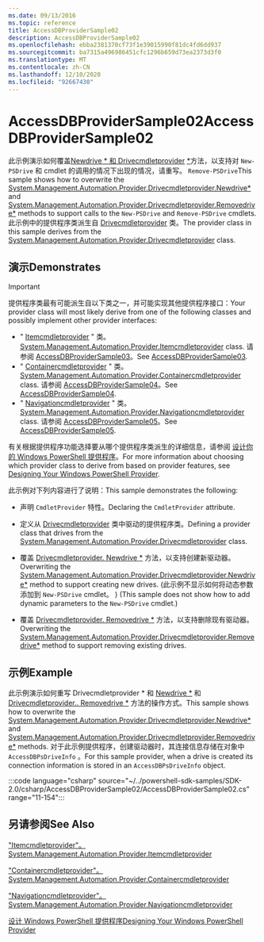 ```yaml
---
ms.date: 09/13/2016
ms.topic: reference
title: AccessDBProviderSample02
description: AccessDBProviderSample02
ms.openlocfilehash: ebba2381370cf73f1e39015990f81dc4fd6dd937
ms.sourcegitcommit: ba7315a496986451cfc1296b659d73ea2373d3f0
ms.translationtype: MT
ms.contentlocale: zh-CN
ms.lasthandoff: 12/10/2020
ms.locfileid: "92667430"
---
```

# <a name="accessdbprovidersample02"></a><span data-ttu-id="f5488-103">AccessDBProviderSample02</span><span class="sxs-lookup"><span data-stu-id="f5488-103">AccessDBProviderSample02</span></span>

<span data-ttu-id="f5488-104">此示例演示如何覆盖[Newdrive \* 和 Drivecmdletprovider](/dotnet/api/System.Management.Automation.Provider.DriveCmdletProvider.NewDrive) [\*](/dotnet/api/System.Management.Automation.Provider.DriveCmdletProvider.RemoveDrive)方法，以支持对 `New-PSDrive` 和 cmdlet 的调用的情况下出现的情况，请重写。 `Remove-PSDrive`</span><span class="sxs-lookup"><span data-stu-id="f5488-104">This sample shows how to overwrite the [System.Management.Automation.Provider.Drivecmdletprovider.Newdrive\*](/dotnet/api/System.Management.Automation.Provider.DriveCmdletProvider.NewDrive) and [System.Management.Automation.Provider.Drivecmdletprovider.Removedrive\*](/dotnet/api/System.Management.Automation.Provider.DriveCmdletProvider.RemoveDrive) methods to support calls to the `New-PSDrive` and `Remove-PSDrive` cmdlets.</span></span> <span data-ttu-id="f5488-105">此示例中的提供程序类派生自 [Drivecmdletprovider](/dotnet/api/System.Management.Automation.Provider.DriveCmdletProvider) 类。</span><span class="sxs-lookup"><span data-stu-id="f5488-105">The provider class in this sample derives from the [System.Management.Automation.Provider.Drivecmdletprovider](/dotnet/api/System.Management.Automation.Provider.DriveCmdletProvider) class.</span></span>

## <a name="demonstrates"></a><span data-ttu-id="f5488-106">演示</span><span class="sxs-lookup"><span data-stu-id="f5488-106">Demonstrates</span></span>

> [!IMPORTANT]
> <span data-ttu-id="f5488-107">提供程序类最有可能派生自以下类之一，并可能实现其他提供程序接口：</span><span class="sxs-lookup"><span data-stu-id="f5488-107">Your provider class will most likely derive from one of the following classes and possibly implement other provider interfaces:</span></span>
>
> - <span data-ttu-id="f5488-108">" [Itemcmdletprovider](/dotnet/api/System.Management.Automation.Provider.ItemCmdletProvider) " 类。</span><span class="sxs-lookup"><span data-stu-id="f5488-108">[System.Management.Automation.Provider.Itemcmdletprovider](/dotnet/api/System.Management.Automation.Provider.ItemCmdletProvider) class.</span></span> <span data-ttu-id="f5488-109">请参阅 [AccessDBProviderSample03](./accessdbprovidersample03.md)。</span><span class="sxs-lookup"><span data-stu-id="f5488-109">See [AccessDBProviderSample03](./accessdbprovidersample03.md).</span></span>
> - <span data-ttu-id="f5488-110">" [Containercmdletprovider](/dotnet/api/System.Management.Automation.Provider.ContainerCmdletProvider) " 类。</span><span class="sxs-lookup"><span data-stu-id="f5488-110">[System.Management.Automation.Provider.Containercmdletprovider](/dotnet/api/System.Management.Automation.Provider.ContainerCmdletProvider) class.</span></span> <span data-ttu-id="f5488-111">请参阅 [AccessDBProviderSample04](./accessdbprovidersample04.md)。</span><span class="sxs-lookup"><span data-stu-id="f5488-111">See [AccessDBProviderSample04](./accessdbprovidersample04.md).</span></span>
> - <span data-ttu-id="f5488-112">" [Navigationcmdletprovider](/dotnet/api/System.Management.Automation.Provider.NavigationCmdletProvider) " 类。</span><span class="sxs-lookup"><span data-stu-id="f5488-112">[System.Management.Automation.Provider.Navigationcmdletprovider](/dotnet/api/System.Management.Automation.Provider.NavigationCmdletProvider) class.</span></span> <span data-ttu-id="f5488-113">请参阅 [AccessDBProviderSample05](./accessdbprovidersample05.md)。</span><span class="sxs-lookup"><span data-stu-id="f5488-113">See [AccessDBProviderSample05](./accessdbprovidersample05.md).</span></span>
>
> <span data-ttu-id="f5488-114">有关根据提供程序功能选择要从哪个提供程序类派生的详细信息，请参阅 [设计你的 Windows PowerShell 提供程序](./provider-types.md)。</span><span class="sxs-lookup"><span data-stu-id="f5488-114">For more information about choosing which provider class to derive from based on provider features, see [Designing Your Windows PowerShell Provider](./provider-types.md).</span></span>

<span data-ttu-id="f5488-115">此示例对下列内容进行了说明：</span><span class="sxs-lookup"><span data-stu-id="f5488-115">This sample demonstrates the following:</span></span>

- <span data-ttu-id="f5488-116">声明 `CmdletProvider` 特性。</span><span class="sxs-lookup"><span data-stu-id="f5488-116">Declaring the `CmdletProvider` attribute.</span></span>

- <span data-ttu-id="f5488-117">定义从 [Drivecmdletprovider](/dotnet/api/System.Management.Automation.Provider.DriveCmdletProvider) 类中驱动的提供程序类。</span><span class="sxs-lookup"><span data-stu-id="f5488-117">Defining a provider class that drives from the [System.Management.Automation.Provider.Drivecmdletprovider](/dotnet/api/System.Management.Automation.Provider.DriveCmdletProvider) class.</span></span>

- <span data-ttu-id="f5488-118">覆盖 [Drivecmdletprovider. Newdrive \*](/dotnet/api/System.Management.Automation.Provider.DriveCmdletProvider.NewDrive) 方法，以支持创建新驱动器。</span><span class="sxs-lookup"><span data-stu-id="f5488-118">Overwriting the [System.Management.Automation.Provider.Drivecmdletprovider.Newdrive\*](/dotnet/api/System.Management.Automation.Provider.DriveCmdletProvider.NewDrive) method to support creating new drives.</span></span> <span data-ttu-id="f5488-119"> (此示例不显示如何将动态参数添加到 `New-PSDrive` cmdlet。 ) </span><span class="sxs-lookup"><span data-stu-id="f5488-119">(This sample does not show how to add dynamic parameters to the `New-PSDrive` cmdlet.)</span></span>

- <span data-ttu-id="f5488-120">覆盖 [Drivecmdletprovider. Removedrive \*](/dotnet/api/System.Management.Automation.Provider.DriveCmdletProvider.RemoveDrive) 方法，以支持删除现有驱动器。</span><span class="sxs-lookup"><span data-stu-id="f5488-120">Overwriting the [System.Management.Automation.Provider.Drivecmdletprovider.Removedrive\*](/dotnet/api/System.Management.Automation.Provider.DriveCmdletProvider.RemoveDrive) method to support removing existing drives.</span></span>

## <a name="example"></a><span data-ttu-id="f5488-121">示例</span><span class="sxs-lookup"><span data-stu-id="f5488-121">Example</span></span>

<span data-ttu-id="f5488-122">此示例演示如何重写 Drivecmdletprovider \* 和 [Newdrive \*](/dotnet/api/System.Management.Automation.Provider.DriveCmdletProvider.NewDrive) 和 [Drivecmdletprovider.. Removedrive \*](/dotnet/api/System.Management.Automation.Provider.DriveCmdletProvider.RemoveDrive) 方法的操作方式。</span><span class="sxs-lookup"><span data-stu-id="f5488-122">This sample shows how to overwrite the [System.Management.Automation.Provider.Drivecmdletprovider.Newdrive\*](/dotnet/api/System.Management.Automation.Provider.DriveCmdletProvider.NewDrive) and [System.Management.Automation.Provider.Drivecmdletprovider.Removedrive\*](/dotnet/api/System.Management.Automation.Provider.DriveCmdletProvider.RemoveDrive) methods.</span></span> <span data-ttu-id="f5488-123">对于此示例提供程序，创建驱动器时，其连接信息存储在对象中 `AccessDBPsDriveInfo` 。</span><span class="sxs-lookup"><span data-stu-id="f5488-123">For this sample provider, when a drive is created its connection information is stored in an `AccessDBPsDriveInfo` object.</span></span>

:::code language="csharp" source="~/../powershell-sdk-samples/SDK-2.0/csharp/AccessDBProviderSample02/AccessDBProviderSample02.cs" range="11-154":::

## <a name="see-also"></a><span data-ttu-id="f5488-124">另请参阅</span><span class="sxs-lookup"><span data-stu-id="f5488-124">See Also</span></span>

[<span data-ttu-id="f5488-125">"Itemcmdletprovider"。</span><span class="sxs-lookup"><span data-stu-id="f5488-125">System.Management.Automation.Provider.Itemcmdletprovider</span></span>](/dotnet/api/System.Management.Automation.Provider.ItemCmdletProvider)

[<span data-ttu-id="f5488-126">"Containercmdletprovider"。</span><span class="sxs-lookup"><span data-stu-id="f5488-126">System.Management.Automation.Provider.Containercmdletprovider</span></span>](/dotnet/api/System.Management.Automation.Provider.ContainerCmdletProvider)

[<span data-ttu-id="f5488-127">"Navigationcmdletprovider"。</span><span class="sxs-lookup"><span data-stu-id="f5488-127">System.Management.Automation.Provider.Navigationcmdletprovider</span></span>](/dotnet/api/System.Management.Automation.Provider.NavigationCmdletProvider)

[<span data-ttu-id="f5488-128">设计 Windows PowerShell 提供程序</span><span class="sxs-lookup"><span data-stu-id="f5488-128">Designing Your Windows PowerShell Provider</span></span>](./provider-types.md)
